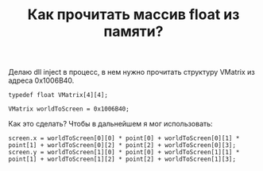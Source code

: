 ﻿---
title: "Как прочитать массив float из памяти?"
se.owner.user_id: 214787
se.owner.display_name: "Danil"
se.owner.link: "https://ru.stackoverflow.com/users/214787/danil"
se.link: "https://ru.stackoverflow.com/questions/713729/%d0%9a%d0%b0%d0%ba-%d0%bf%d1%80%d0%be%d1%87%d0%b8%d1%82%d0%b0%d1%82%d1%8c-%d0%bc%d0%b0%d1%81%d1%81%d0%b8%d0%b2-float-%d0%b8%d0%b7-%d0%bf%d0%b0%d0%bc%d1%8f%d1%82%d0%b8"
se.question_id: 713729
se.post_type: question
se.score: 1
---
<p>Делаю dll inject в процесс, в нем нужно прочитать структуру VMatrix из адреса 0x1006B40.</p>

<pre><code>typedef float VMatrix[4][4];

VMatrix worldToScreen = 0x1006B40;
</code></pre>

<p>Как это сделать?
Чтобы в дальнейшем я мог использовать:</p>

<pre><code>screen.x = worldToScreen[0][0] * point[0] + worldToScreen[0][1] * point[1] + worldToScreen[0][2] * point[2] + worldToScreen[0][3];
screen.y = worldToScreen[1][0] * point[0] + worldToScreen[1][1] * point[1] + worldToScreen[1][2] * point[2] + worldToScreen[1][3];
</code></pre>
